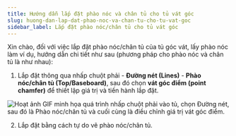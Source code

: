 ```yaml
---
title: Hướng dẫn lắp đặt phào nóc và chân tủ cho tủ vát góc
slug: huong-dan-lap-dat-phao-noc-va-chan-tu-cho-tu-vat-goc
sidebar_label: Lắp đặt phào nóc/chân tủ cho tủ vát góc
---
```


Xin chào, đối với việc lắp đặt phào nóc/chân tủ của tủ góc vát, lấy phào nóc làm ví dụ, hướng dẫn chi tiết như sau (phương pháp cho phào nóc và chân tủ là như nhau):

1. Lắp đặt thông qua nhấp chuột phải - **Đường nét (Lines)** - **Phào nóc/chân tủ (Top/Baseboard)**, sau đó chọn **vát góc điểm (point chamfer)** để thiết lập giá trị và tiến hành lắp đặt.

![Hoạt ảnh GIF minh họa quá trình nhấp chuột phải vào tủ, chọn Đường nét, sau đó là Phào nóc/chân tủ và cuối cùng là điều chỉnh giá trị vát góc điểm.](https://storage.googleapis.com/jegavn_kb/images/2072e91e-6301-4b7d-887a-46f3c0305f11.gif)

2. Lắp đặt bằng cách tự do vẽ phào nóc/chân tủ.